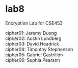 # lab8
Encryption Lab for CSE453

<p>
cipher01: Jeremy Duong<br>
cipher02: Austin Lundberg<br>
cipher03: David Headrick<br>
cipher04: Timonthy Stephenson<br>
cipher05: Gabriel Castrillon<br>
cipher06: Sophia Pearson<br>
</p>

